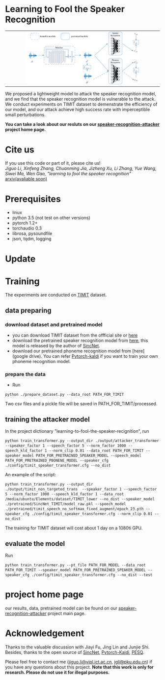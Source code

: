 # Learning to Fool the Speaker Recognition
<table width="100%" cellpadding="0" cellspacing="0" border='0'>
 <tr><td align="center">
<img src="./fig/speaker_recognition_attacker_model.jpg" width="75%" align="canter">
  </td></tr>
</table>
We proposed a lightweight model to attack the speaker recognition model, and we find that the speaker recognition model is vulnerable to the attack. We conduct experiments on TIMIT dataset to demenstrate the efficiency of our model, and our attack achieve high success rate with imperceptible small perturbations.


**You can take a look about our resluts on our [speaker-recognition-attacker](https://smallflyingpig.github.io/speaker-recognition-attacker/main) project home page.**


# Cite us
If you use this code or part of it, please cite us!  
*Jiguo Li, Xinfeng Zhang, Chuanming Jia, Jizheng Xu, Li Zhang, Yue Wang, Siwei Ma, Wen Gao, "learning to fool the speaker recognition"* [arxiv(avaliable soon)]()


# Prerequisites
 - linux
 - python 3.5 (not test on other versions)
 - pytorch 1.2+
 - torchaudio 0.3
 - librosa, pysoundfile
 - json, tqdm, logging

# Update

# Training
The experiments are conducted  on [TIMIT](https://catalog.ldc.upenn.edu/LDC93S1) dataset.

## data preparing
### download dataset and pretrained model
 - you can download TIMIT dataset from the offficial site or [here](https://www.kaggle.com/nltkdata/timitcorpus)
 - download the pretrained speaker recognition model from [here](https://bitbucket.org/mravanelli/sincnet_models/), this model is released by the author of [SincNet](https://github.com/mravanelli/SincNet).
 - download our pretrained phoneme recognition model from [here](google drive). You can refer [Pytorch-kaldi](https://github.com/mravanelli/pytorch-kaldi) if you want to train your own phoneme recognition model.



### prepare the data
 - Run 
```
python ./prepare_dataset.py --data_root PATH_FOR_TIMIT
```
Two csv files and a pickle file will be saved in PATH_FOR_TIMIT/processed.

## training the attacker model
In the project dictionary "learning-to-fool-the-speaker-recignition", run
```
python train_transformer.py --output_dir ./output/attacker_transformer  --speaker_factor 1 --speech_factor 5 --norm_factor 1000 --speech_kld_factor 1 --norm_clip 0.01 --data_root PATH_FOR_TIMIT --speaker_model PATH_FOR_PRETRAINED_SPEAKER_MODEL --speech_model PATH_FOR_PRETRAINED_PBONENE_MODEL --speaker_cfg ./config/timit_speaker_transformer.cfg --no_dist
```
An example of the script:
```
python train_transformer.py --output_dir ./output/timit_non_targeted_trans  --speaker_factor 1 --speech_factor 5 --norm_factor 1000 --speech_kld_factor 1 --data_root /media/ubuntu/Elements/dataset/TIMIT_lower --no_dist --speaker_model ./pretrained/SincNet_TIMIT/model_raw.pkl --speech_model ./pretrained/timit_speech_no_softmax_fixed_augment/epoch_23.pth --speaker_cfg ./config/timit_speaker_transformer.cfg --norm_clip 0.01 --no_dist
```
The training for TIMIT dataset will cost about 1 day on a 1080ti GPU.
## evaluate the model
Run 
```
python train_transformer.py --pt_file PATH_FOR_MODEL --data_root PATH_FOR_TIMIT --speaker_model PATH_FOR_PRETRAINED_SPEAKER_MODEL --speaker_cfg ./config/timit_speaker_transformer.cfg --no_dist --test
```


# project home page
our results, data, pretrained model can be found on our [speaker-recognition-attacker](https://smallflyingpig.github.io/speaker-recognition-attacker/main) project main page.

# Acknowledgement
Thanks to the valuable discussion with Jiayi Fu, Jing Lin and Junjie Shi. Besides, thanks to the open source of [SincNet](https://github.com/mravanelli/SincNet), [Pytorch-Kaldi](https://github.com/mravanelli/pytorch-kaldi), [PESQ](https://github.com/vBaiCai/python-pesq).


Please feel free to contact me (jiguo.li@vipl.ict.ac.cn, jgli@pku.edu.cn) if you have any questions about this project. **Note that this work is only for research. Please do not use it for illegal purposes.**
